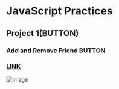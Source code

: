 # JavaScript Practices


## Project 1(BUTTON) 
### Add and Remove Friend BUTTON
### [LINK](https://endearing-florentine-64c095.netlify.app/)
![Image](https://github.com/user-attachments/assets/5555847d-e313-409c-bec1-d7a83b26cf34)
